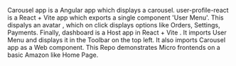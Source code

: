 Carousel app is a Angular app which displays a carousel.
user-profile-react is a React + Vite app which exports a single component 'User Menu'. This dispalys an avatar , which on click displays options like Orders, Settings, Payments.
Finally, dashboard is a Host app in React + Vite . It imports User Menu and displays it in the Toolbar on the top left. It also imports Carousel app as a Web component.
This Repo demonstrates Micro frontends on a basic Amazon like Home Page.
